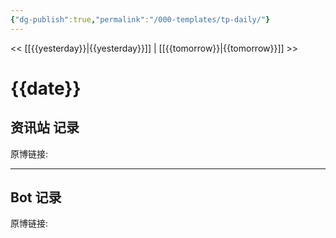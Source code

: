 ```yaml
---
{"dg-publish":true,"permalink":"/000-templates/tp-daily/"}
---
```



<< [[{{yesterday}}\|{{yesterday}}]] | [[{{tomorrow}}\|{{tomorrow}}]] >>
# {{date}}

## 资讯站 记录

原博链接: 


---
## Bot 记录

原博链接: 

